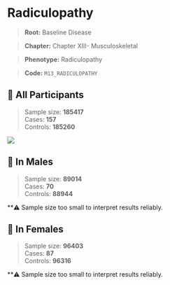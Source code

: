 # Radiculopathy

> **Root:** Baseline Disease  

> **Chapter:** Chapter XIII- Musculoskeletal  

> **Phenotype:** Radiculopathy  

> **Code:** `M13_RADICULOPATHY`

## 🧪 All Participants  
> Sample size: **185417**  
> Cases: **157**  
> Controls: **185260**
<img src="/Disease/Figures/ALL/Baseline/M13_RADICULOPATHY.png"/>
<CsvTable src="/Disease/Data/ALL/Baseline/LG_M13_RADICULOPATHY.csv" label="🔍 View full results" />

## 👨 In Males  
> Sample size: **89014**  
> Cases: **70**  
> Controls: **88944**

**⚠️ Sample size too small to interpret results reliably.

## 👩 In Females  
> Sample size: **96403**  
> Cases: **87**  
> Controls: **96316**

**⚠️ Sample size too small to interpret results reliably.
